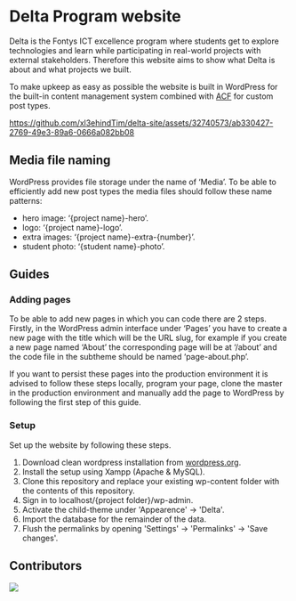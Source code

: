 # Delta Program website
Delta is the Fontys ICT excellence program where students get to explore technologies and learn while participating in real-world projects with external stakeholders. Therefore this website aims to show what Delta is about and what projects we built.

To make upkeep as easy as possible the website is built in WordPress for the built-in content management system combined with [ACF](https://www.advancedcustomfields.com/) for custom post types.

https://github.com/xl3ehindTim/delta-site/assets/32740573/ab330427-2769-49e3-89a6-0666a082bb08

## Media file naming
WordPress provides file storage under the name of ‘Media’. To be able to efficiently add new post types the media files should follow these name patterns:

- hero image: ‘{project name}-hero’.
- logo: ‘{project name}-logo’.
- extra images: ‘{project name}-extra-{number}’.
- student photo: ‘{student name}-photo’.

## Guides
### Adding pages
To be able to add new pages in which you can code there are 2 steps. Firstly, in the WordPress admin interface under ‘Pages’ you have to create a new page with the title which will be the URL slug, for example if you create a new page named ‘About’ the corresponding page will be at ‘/about’ and the code file in the subtheme should be named ‘page-about.php’. 

If you want to persist these pages into the production environment it is advised to follow these steps locally, program your page, clone the master in the production environment and manually add the page to WordPress by following the first step of this guide.

### Setup
Set up the website by following these steps.

1. Download clean wordpress installation from [wordpress.org](https://wordpress.org/).
2. Install the setup using Xampp (Apache & MySQL).
3. Clone this repository and replace your existing wp-content folder with the contents of this repository.
4. Sign in to localhost/{project folder}/wp-admin.
5. Activate the child-theme under 'Appearence' -> 'Delta'.
6. Import the database for the remainder of the data.
7. Flush the permalinks by opening 'Settings' -> 'Permalinks' -> 'Save changes'.

## Contributors

<a href = "https://github.com/xl3ehindTim/delta-site/graphs/contributors">
  <img src = "https://contrib.rocks/image?repo=xl3ehindTim/delta-site"/>
</a>
